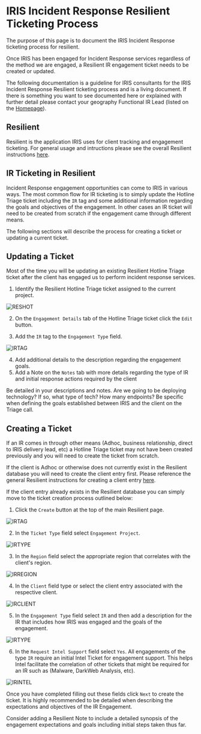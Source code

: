 

# IRIS Incident Response Resilient Ticketing Process

The purpose of this page is to document the IRIS Incident Response ticketing process for resilient.

Once IRIS has been engaged for Incident Response services regardless of the method we are engaged, a Resilient IR engagement ticket needs to be created or updated.

The following documentation is a guideline for IRIS consultants for the IRIS Incident Response Resilient ticketing process and is a living document. If there is something you want to see documented here or explained with further detail please contact your geography Functional IR Lead (listed on the [Homepage](https://github.ibm.com/IRIS-NA/DFIR-wiki/blob/master/Home.md)).

## Resilient
Resilient is the application IRIS uses for client tracking and engagement ticketing. For general usage and intructions please see the overall Resilient instructions [here](https://github.ibm.com/IRIS-NA/DFIR-wiki/wiki/IRIS-Resilient).

## IR Ticketing in Resilient
Incident Response engagement opportunities can come to IRIS in various ways. The most common flow for IR ticketing is to simply update the Hotline Triage ticket including the `IR` tag and some additional information regarding the goals and objectives of the engagement. In other cases an IR ticket will need to be created from scratch if the engagement came through different means.

The following sections will describe the process for creating a ticket or updating a current ticket.

## Updating a Ticket

Most of the time you will be updating an existing Resilient Hotline Triage ticket after the client has engaged us to perform incident response services. 

1. Identify the Resilient Hotline Triage ticket assigned to the current project.

![RESHOT](https://github.ibm.com/IRIS-NA/DFIR-wiki/wiki/DFIR/Resilient_Hotline.png)
 
2. On the `Engagement Details` tab of the Hotline Triage ticket click the `Edit` button.

3. Add the `IR` tag to the `Engagement Type` field.

![IRTAG](https://github.ibm.com/IRIS-NA/DFIR-wiki/wiki/DFIR/Resilient_Hotline02.png)

4. Add additional details to the description regarding the engagement goals.
5. Add a Note on the `Notes` tab with more details regarding the type of IR and initial response actions required by the client

Be detailed in your descriptions and notes. Are we going to be deploying technology? If so, what type of tech? How many endpoints? Be specific when defining the goals established between IRIS and the client on the Triage call.

## Creating a Ticket

If an IR comes in through other means (Adhoc, business relationship, direct to IRIS delivery lead, etc) a Hotline Triage ticket may not have been created previously and you will need to create the ticket from scratch.

If the client is Adhoc or otherwise does not currently exist in the Resilient database you will need to create the client entry first. Please reference the general Resilient instructions for creating a client entry [here](https://github.ibm.com/IRIS-NA/DFIR-wiki/wiki/IRIS-Resilient).

If the client entry already exists in the Resilient database you can simply move to the ticket creation process outlined below:

1. Click the `Create` button at the top of the main Resilient page.

![IRTAG](https://github.ibm.com/IRIS-NA/DFIR-wiki/wiki/DFIR/Resilient_Hotline03.png)

2. In the `Ticket Type` field select `Engagement Project`.

![IRTYPE](https://github.ibm.com/IRIS-NA/DFIR-wiki/wiki/DFIR/Resilient_Hotline04.png)

3. In the `Region` field select the appropriate region that correlates with the client's region.

![IRREGION](https://github.ibm.com/IRIS-NA/DFIR-wiki/wiki/DFIR/Resilient_Hotline05.png)

4. In the `Client` field type or select the client entry associated with the respective client.

![IRCLIENT](https://github.ibm.com/IRIS-NA/DFIR-wiki/wiki/DFIR/Resilient_Hotline06.png)

5. In the `Engagement Type` field select `IR` and then add a description for the IR that includes how IRIS was engaged and the goals of the engagement.

![IRTYPE](https://github.ibm.com/IRIS-NA/DFIR-wiki/wiki/DFIR/Resilient_Hotline07.png)

6. In the `Request Intel Support` field select `Yes`. All engagements of the type `IR` require an initial Intel Ticket for engagement support. This helps Intel facilitate the correlation of other tickets that might be required for an IR such as (Malware, DarkWeb Analysis, etc).

![IRINTEL](https://github.ibm.com/IRIS-NA/DFIR-wiki/wiki/DFIR/Resilient_Hotline07.png)

Once you have completed filling out these fields click `Next` to create the ticket. It is highly recommended to be detailed when describing the expectations and objectives of the IR Engagement.

Consider adding a Resilient Note to include a detailed synopsis of the engagement expectations and goals including initial steps taken thus far.

